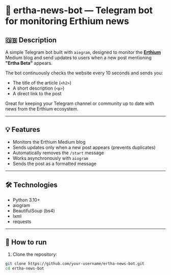 # 📰 ertha-news-bot — Telegram bot for monitoring Erthium news

## 🇬🇧 Description

A simple Telegram bot built with `aiogram`, designed to monitor the **[Erthium](https://erthium.medium.com)** Medium blog and send updates to users when a new post mentioning **"Ertha Beta"** appears.

The bot continuously checks the website every 10 seconds and sends you:
- The title of the article (`<h2>`)
- A short description (`<p>`)
- A direct link to the post

Great for keeping your Telegram channel or community up to date with news from the Erthium ecosystem.

---

## 💡 Features
- Monitors the Erthium Medium blog
- Sends updates only when a new post appears (prevents duplicates)
- Automatically removes the `/start` message
- Works asynchronously with `aiogram`
- Sends the post as a formatted message

---

## 🛠 Technologies
- Python 3.10+
- aiogram
- BeautifulSoup (bs4)
- lxml
- requests

---

## 🚀 How to run
1. Clone the repository:
```bash
git clone https://github.com/your-username/ertha-news-bot.git
cd ertha-news-bot
